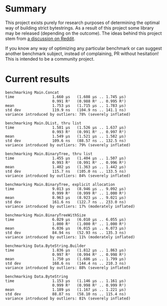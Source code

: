 # Summary

This project exists purely for research purposes of determining the optimal way of building strict bytestrings. As a result of this project some library may be released (depending on the outcome). The ideas behind this project stem from [a discussion on Reddit](https://www.reddit.com/r/haskell/comments/3qj53a/an_alternative_bytestring_builder/).

If you know any way of optimizing any particular benchmark or can suggest another benchmark subject, instead of complaining, PR without hesitation! This is intended to be a community project.

# Current results

    benchmarking Main.Concat
    time                 1.660 μs   (1.608 μs .. 1.745 μs)
                         0.991 R²   (0.988 R² .. 0.995 R²)
    mean                 1.753 μs   (1.715 μs .. 1.783 μs)
    std dev              119.9 ns   (104.9 ns .. 141.1 ns)
    variance introduced by outliers: 78% (severely inflated)

    benchmarking Main.DList, thru list
    time                 1.581 μs   (1.526 μs .. 1.637 μs)
                         0.993 R²   (0.991 R² .. 0.997 R²)
    mean                 1.549 μs   (1.521 μs .. 1.582 μs)
    std dev              109.6 ns   (88.57 ns .. 132.5 ns)
    variance introduced by outliers: 79% (severely inflated)

    benchmarking Main.BinaryTree, thru list
    time                 1.455 μs   (1.404 μs .. 1.507 μs)
                         0.993 R²   (0.991 R² .. 0.996 R²)
    mean                 1.402 μs   (1.363 μs .. 1.442 μs)
    std dev              115.7 ns   (105.0 ns .. 133.5 ns)
    variance introduced by outliers: 84% (severely inflated)

    benchmarking Main.BinaryTree, explicit allocation
    time                 9.013 μs   (8.946 μs .. 9.092 μs)
                         0.999 R²   (0.999 R² .. 1.000 R²)
    mean                 8.963 μs   (8.923 μs .. 9.021 μs)
    std dev              161.6 ns   (122.7 ns .. 233.0 ns)
    variance introduced by outliers: 17% (moderately inflated)

    benchmarking Main.BinaryTreeWithSize
    time                 6.029 μs   (6.010 μs .. 6.055 μs)
                         1.000 R²   (1.000 R² .. 1.000 R²)
    mean                 6.036 μs   (6.015 μs .. 6.073 μs)
    std dev              84.94 ns   (52.93 ns .. 135.3 ns)
    variance introduced by outliers: 11% (moderately inflated)

    benchmarking Data.ByteString.Builder
    time                 1.836 μs   (1.812 μs .. 1.863 μs)
                         0.997 R²   (0.994 R² .. 0.998 R²)
    mean                 1.750 μs   (1.686 μs .. 1.799 μs)
    std dev              168.6 ns   (144.4 ns .. 210.3 ns)
    variance introduced by outliers: 88% (severely inflated)

    benchmarking Data.ByteString
    time                 1.153 μs   (1.146 μs .. 1.161 μs)
                         0.999 R²   (0.998 R² .. 0.999 R²)
    mean                 1.189 μs   (1.167 μs .. 1.221 μs)
    std dev              88.87 ns   (58.10 ns .. 115.4 ns)
    variance introduced by outliers: 81% (severely inflated)
